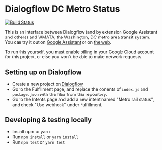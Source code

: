 # Dialogflow DC Metro Status

[![Build Status](https://travis-ci.org/aripollak/dialogflow-dc-metro-status.svg?branch=master)](https://travis-ci.org/aripollak/dialogflow-dc-metro-status)

This is an interface between Dialogflow (and by extension Google Assistant and others) and WMATA, the Washington, DC metro area transit system. You can try it out on [Google Assistant](https://assistant.google.com/services/a/id/13d16a79cba9362e) or on [the web](https://bot.dialogflow.com/f955895b-484e-4690-a71b-80d7eb8bc1ee).

To run this yourself, you must enable billing in your Google Cloud account for this project, or else you won't be able to make network requests.

## Setting up on Dialogflow

* Create a new project on [Dialogflow](https://www.dialogflow.com)
* Go to the Fulfillment page, and replace the conents of `index.js` and `package.json` with the files from this repository.
* Go to the Intents page and add a new intent named "Metro rail status", and check "Use webhook" under Fulfillment.

## Developing & testing locally

* Install npm or yarn
* Run `npm install` or `yarn install`
* Run `npm test` or `yarn test`
